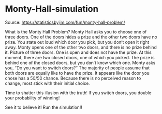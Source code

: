 # Monty-Hall-simulation

Source: https://statisticsbyjim.com/fun/monty-hall-problem/

What is the Monty Hall Problem?
Monty Hall asks you to choose one of three doors. One of the doors hides a prize and the other two doors have no prize. You state out loud which door you pick, but you don’t open it right away.
Monty opens one of the other two doors, and there is no prize behind it.
Picture of three doors. One is open and does not have the prize.
At this moment, there are two closed doors, one of which you picked.
The prize is behind one of the closed doors, but you don’t know which one.
Monty asks you, “Do you want to switch doors?”
The majority of people assume that both doors are equally like to have the prize. It appears like the door you chose has a 50/50 chance. Because there is no perceived reason to change, most stick with their initial choice.

Time to shatter this illusion with the truth! If you switch doors, you double your probability of winning!

See it to believe it! Run the simulation!! 



